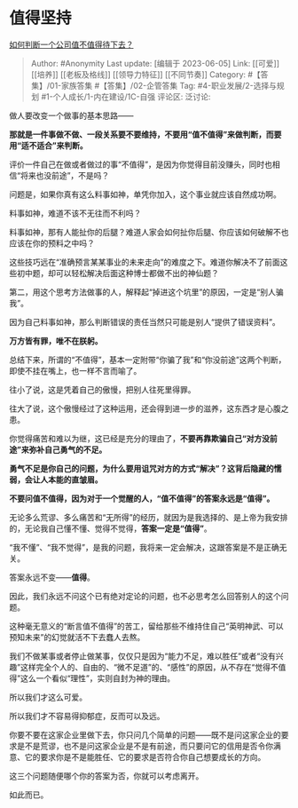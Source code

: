 # 值得坚持
[如何判断一个公司值不值得待下去？](https://www.zhihu.com/question/66457985/answer/2790652377)

> Author: #Anonymity
> Last update: [编辑于 2023-06-05]
> Link: [[可爱]] [[培养]] [[老板及格线]] [[领导力特征]] [[不同节奏]]
> Category: #【答集】/01-家族答集 #【答集】/02-企管答集
> Tag: #4-职业发展/2-选择与规划 #1-个人成长/1-内在建设/1C-自强
> 评论区:
> 泛讨论:

做人要改变一个做事的基本思路——

**那就是一件事做不做、一段关系要不要维持，不要用“值不值得”来做判断，而要用“适不适合”来判断。**

评价一件自己在做或者做过的事“不值得”，是因为你觉得目前没赚头，同时也相信“将来也没前途”，不是吗？

问题是，如果你真有这么料事如神，单凭你加入，这个事业就应该自然成功啊。

料事如神，难道不该不无往而不利吗？

料事如神，那有人能扯你的后腿？难道人家会如何扯你后腿、你应该如何破解不也应该在你的预料之中吗？

这些技巧远在“准确预言某某事业的未来走向”的难度之下。难道你解决不了前面这些初中题，却可以轻松解决后面这种博士都做不出的神仙题？

第二，用这个思考方法做事的人，解释起“掉进这个坑里”的原因，一定是“别人骗我”。

因为自己料事如神，那么判断错误的责任当然只可能是别人“提供了错误资料”。

**万方皆有罪，唯不在朕躬。**

总结下来，所谓的“不值得”，基本一定附带“你骗了我”和“你没前途”这两个判断，即使不挂在嘴上，也一样不言而喻了。

往小了说，这是凭着自己的傲慢，把别人往死里得罪。

往大了说，这个傲慢经过了这种运用，还会得到进一步的滋养，这东西才是心腹之患。

你觉得痛苦和难以为继，这已经是充分的理由了，**不要再靠欺骗自己“对方没前途”来弥补自己勇气的不足。**

**勇气不足是你自己的问题，为什么要用诅咒对方的方式“解决”？这背后隐藏的懦弱，会让人本能的直皱眉。**

**不要问值不值得，因为对于一个觉醒的人，“值不值得”的答案永远是“值得”。**

无论多么荒谬、多么痛苦和“无所得”的经历，就因为是我选择的、是上帝为我安排的，无论我自己懂不懂、觉得不觉得，**答案一定是“值得”**。

“我不懂”、“我不觉得”，是我的问题，我将来一定会解决，这跟答案是不是正确无关。

答案永远不变——**值得**。

因此，我们永远不问这个已有绝对定论的问题，也不必思考怎么回答别人的这个问题。

这种毫无意义的“断言值不值得”的苦工，留给那些不维持住自己“英明神武、可以预知未来”的幻觉就活不下去蠢人去熬。

我们不做某事或者停止做某事，仅仅只是因为“能力不足，难以胜任”或者“没有兴趣”这样完全个人的、自由的、“微不足道”的、“感性”的原因，从不存在“觉得不值得”这么一个看似“理性”，实则自封为神的理由。

所以我们才这么可爱。

所以我们才不容易得抑郁症，反而可以及远。

你要不要在这家企业里做下去，你只问几个简单的问题——既不是问这家企业的要求是不是荒谬，也不是问这家企业是不是有前途，而只要问它的信用是否令你满意、它的要求你是不是能胜任、它的要求是否符合你自己想要成长的方向。

这三个问题随便哪个你的答案为否，你就可以考虑离开。

如此而已。
